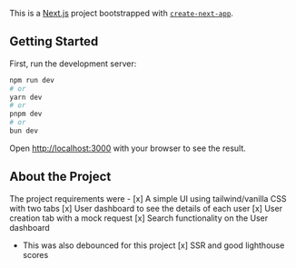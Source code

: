 This is a [Next.js](https://nextjs.org/) project bootstrapped with [`create-next-app`](https://github.com/vercel/next.js/tree/canary/packages/create-next-app).

## Getting Started

First, run the development server:

```bash
npm run dev
# or
yarn dev
# or
pnpm dev
# or
bun dev
```

Open [http://localhost:3000](http://localhost:3000) with your browser to see the result.


## About the Project
The project requirements were - 
[x] A simple UI using tailwind/vanilla CSS with two tabs
[x] User dashboard to see the details of each user
[x] User creation tab with a mock request
[x] Search functionality on the User dashboard 
  - This was also debounced for this project
[x] SSR and good lighthouse scores
